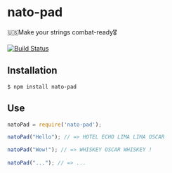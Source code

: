 # nato-pad
🇺🇸Make your strings combat-ready🎖

[![Build Status](https://travis-ci.org/anwaraliahmad/nato-pad.svg?branch=master)](https://travis-ci.org/anwaraliahmad/nato-pad)

## Installation 

```
$ npm install nato-pad
```

## Use

```js
natoPad = require('nato-pad');

natoPad("Hello"); // => HOTEL ECHO LIMA LIMA OSCAR

natoPad("Wow!"); // => WHISKEY OSCAR WHISKEY !
 
natoPad("..."); // => ...
```

